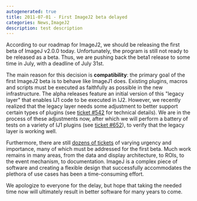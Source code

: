 ```yaml
---
autogenerated: true
title: 2011-07-01 - First ImageJ2 beta delayed
categories: News,ImageJ2
description: test description
---
```


According to our roadmap for ImageJ2, we should be releasing the first beta of ImageJ v2.0.0 today. Unfortunately, the program is still not ready to be released as a beta. Thus, we are pushing back the beta1 release to some time in July, with a deadline of July 31st.

The main reason for this decision is **compatibility**: the primary goal of the first ImageJ2 beta is to behave like ImageJ1 does. Existing plugins, macros and scripts must be executed as faithfully as possible in the new infrastructure. The alpha releases feature an initial version of this "legacy layer" that enables IJ1 code to be executed in IJ2. However, we recently realized that the legacy layer needs some adjustment to better support certain types of plugins (see [ticket \#542](http://trac.imagej.net/ticket/542) for technical details). We are in the process of these adjustments now, after which we will perform a battery of tests on a variety of IJ1 plugins (see [ticket \#652](http://trac.imagej.net/ticket/652)), to verify that the legacy layer is working well.

Furthermore, there are still [dozens of tickets](http://trac.imagej.net/query?milestone=imagej-2.0-beta1&status=accepted&status=assigned&status=new&status=reopened) of varying urgency and importance, many of which must be addressed for the first beta. Much work remains in many areas, from the data and display architecture, to ROIs, to the event mechanism, to documentation. ImageJ is a complex piece of software and creating a flexible design that successfully accommodates the plethora of use cases has been a time-consuming effort.

We apologize to everyone for the delay, but hope that taking the needed time now will ultimately result in better software for many years to come.

 
